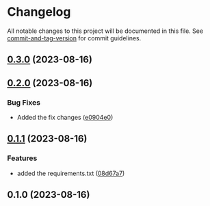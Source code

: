 # Changelog

All notable changes to this project will be documented in this file. See [commit-and-tag-version](https://github.com/absolute-version/commit-and-tag-version) for commit guidelines.

## [0.3.0](https://github.com/deenukhan/python-learning/compare/v0.2.0...v0.3.0) (2023-08-16)

## [0.2.0](https://github.com/deenukhan/python-learning/compare/v0.1.1...v0.2.0) (2023-08-16)


### Bug Fixes

* Added the fix changes ([e0904e0](https://github.com/deenukhan/python-learning/commit/e0904e078cb94915821ac0a365f0fe86417121f9))

## [0.1.1](https://github.com/deenukhan/python-learning/compare/v0.1.0...v0.1.1) (2023-08-16)


### Features

* added the requirements.txt ([08d67a7](https://github.com/deenukhan/python-learning/commit/08d67a78c7da551ae2fde45d086b3b115a79b009))

## 0.1.0 (2023-08-16)